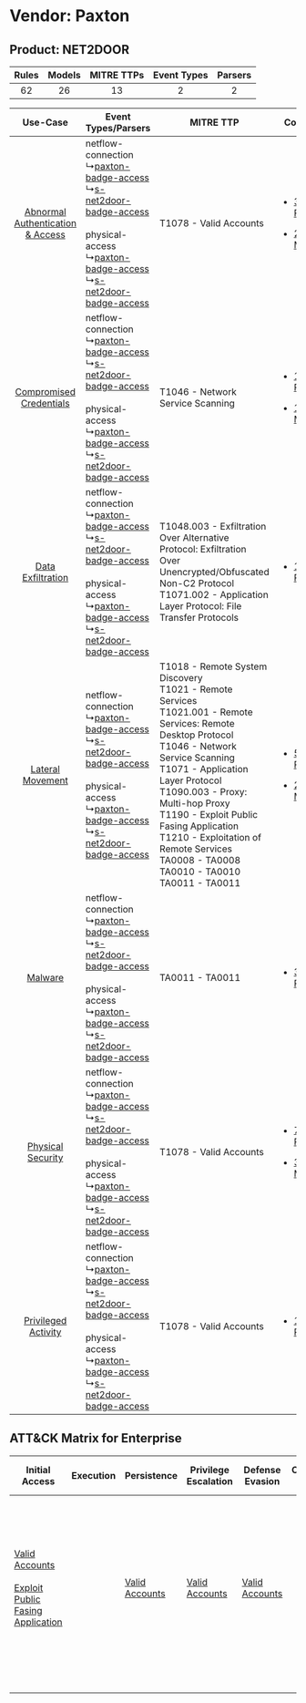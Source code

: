 Vendor: Paxton
==============
Product: NET2DOOR
-----------------
| Rules | Models | MITRE TTPs | Event Types | Parsers |
|:-----:|:------:|:----------:|:-----------:|:-------:|
|  62   |   26   |     13     |      2      |    2    |

|    Use-Case    | Event Types/Parsers    | MITRE TTP    | Content    |
|:----:| ---- | ---- | ---- |
| [Abnormal Authentication & Access](../../../UseCases/uc_abnormal_authentication_&_access.md) |  netflow-connection<br> ↳[paxton-badge-access](Ps/pC_paxtonbadgeaccess.md)<br> ↳[s-net2door-badge-access](Ps/pC_snet2doorbadgeaccess.md)<br><br> physical-access<br> ↳[paxton-badge-access](Ps/pC_paxtonbadgeaccess.md)<br> ↳[s-net2door-badge-access](Ps/pC_snet2doorbadgeaccess.md)<br> | T1078 - Valid Accounts<br>    | [<ul><li>3 Rules</li></ul><ul><li>2 Models</li></ul>](RM/r_m_paxton_net2door_Abnormal_Authentication_&_Access.md) |
|          [Compromised Credentials](../../../UseCases/uc_compromised_credentials.md)          |  netflow-connection<br> ↳[paxton-badge-access](Ps/pC_paxtonbadgeaccess.md)<br> ↳[s-net2door-badge-access](Ps/pC_snet2doorbadgeaccess.md)<br><br> physical-access<br> ↳[paxton-badge-access](Ps/pC_paxtonbadgeaccess.md)<br> ↳[s-net2door-badge-access](Ps/pC_snet2doorbadgeaccess.md)<br> | T1046 - Network Service Scanning<br>    | [<ul><li>1 Rules</li></ul><ul><li>1 Models</li></ul>](RM/r_m_paxton_net2door_Compromised_Credentials.md)          |
|    [Data Exfiltration](../../../UseCases/uc_data_exfiltration.md)    |  netflow-connection<br> ↳[paxton-badge-access](Ps/pC_paxtonbadgeaccess.md)<br> ↳[s-net2door-badge-access](Ps/pC_snet2doorbadgeaccess.md)<br><br> physical-access<br> ↳[paxton-badge-access](Ps/pC_paxtonbadgeaccess.md)<br> ↳[s-net2door-badge-access](Ps/pC_snet2doorbadgeaccess.md)<br> | T1048.003 - Exfiltration Over Alternative Protocol: Exfiltration Over Unencrypted/Obfuscated Non-C2 Protocol<br>T1071.002 - Application Layer Protocol: File Transfer Protocols<br>    | [<ul><li>1 Rules</li></ul>](RM/r_m_paxton_net2door_Data_Exfiltration.md)    |
|    [Lateral Movement](../../../UseCases/uc_lateral_movement.md)    |  netflow-connection<br> ↳[paxton-badge-access](Ps/pC_paxtonbadgeaccess.md)<br> ↳[s-net2door-badge-access](Ps/pC_snet2doorbadgeaccess.md)<br><br> physical-access<br> ↳[paxton-badge-access](Ps/pC_paxtonbadgeaccess.md)<br> ↳[s-net2door-badge-access](Ps/pC_snet2doorbadgeaccess.md)<br> | T1018 - Remote System Discovery<br>T1021 - Remote Services<br>T1021.001 - Remote Services: Remote Desktop Protocol<br>T1046 - Network Service Scanning<br>T1071 - Application Layer Protocol<br>T1090.003 - Proxy: Multi-hop Proxy<br>T1190 - Exploit Public Fasing Application<br>T1210 - Exploitation of Remote Services<br>TA0008 - TA0008<br>TA0010 - TA0010<br>TA0011 - TA0011<br> | [<ul><li>50 Rules</li></ul><ul><li>21 Models</li></ul>](RM/r_m_paxton_net2door_Lateral_Movement.md)    |
|    [Malware](../../../UseCases/uc_malware.md)    |  netflow-connection<br> ↳[paxton-badge-access](Ps/pC_paxtonbadgeaccess.md)<br> ↳[s-net2door-badge-access](Ps/pC_snet2doorbadgeaccess.md)<br><br> physical-access<br> ↳[paxton-badge-access](Ps/pC_paxtonbadgeaccess.md)<br> ↳[s-net2door-badge-access](Ps/pC_snet2doorbadgeaccess.md)<br> | TA0011 - TA0011<br>    | [<ul><li>3 Rules</li></ul>](RM/r_m_paxton_net2door_Malware.md)    |
|    [Physical Security](../../../UseCases/uc_physical_security.md)    |  netflow-connection<br> ↳[paxton-badge-access](Ps/pC_paxtonbadgeaccess.md)<br> ↳[s-net2door-badge-access](Ps/pC_snet2doorbadgeaccess.md)<br><br> physical-access<br> ↳[paxton-badge-access](Ps/pC_paxtonbadgeaccess.md)<br> ↳[s-net2door-badge-access](Ps/pC_snet2doorbadgeaccess.md)<br> | T1078 - Valid Accounts<br>    | [<ul><li>7 Rules</li></ul><ul><li>3 Models</li></ul>](RM/r_m_paxton_net2door_Physical_Security.md)    |
|    [Privileged Activity](../../../UseCases/uc_privileged_activity.md)    |  netflow-connection<br> ↳[paxton-badge-access](Ps/pC_paxtonbadgeaccess.md)<br> ↳[s-net2door-badge-access](Ps/pC_snet2doorbadgeaccess.md)<br><br> physical-access<br> ↳[paxton-badge-access](Ps/pC_paxtonbadgeaccess.md)<br> ↳[s-net2door-badge-access](Ps/pC_snet2doorbadgeaccess.md)<br> | T1078 - Valid Accounts<br>    | [<ul><li>1 Rules</li></ul>](RM/r_m_paxton_net2door_Privileged_Activity.md)    |

ATT&CK Matrix for Enterprise
----------------------------
| Initial Access                                                                                                                                            | Execution | Persistence                                                         | Privilege Escalation                                                | Defense Evasion                                                     | Credential Access | Discovery                                                                                                                                                 | Lateral Movement                                                                                                                                                                                                                                          | Collection | Command and Control                                                                                                                                                                                                                                                                                                                  | Exfiltration                                                                                                                                                                                                                                         | Impact |
| --------------------------------------------------------------------------------------------------------------------------------------------------------- | --------- | ------------------------------------------------------------------- | ------------------------------------------------------------------- | ------------------------------------------------------------------- | ----------------- | --------------------------------------------------------------------------------------------------------------------------------------------------------- | --------------------------------------------------------------------------------------------------------------------------------------------------------------------------------------------------------------------------------------------------------- | ---------- | ------------------------------------------------------------------------------------------------------------------------------------------------------------------------------------------------------------------------------------------------------------------------------------------------------------------------------------ | ---------------------------------------------------------------------------------------------------------------------------------------------------------------------------------------------------------------------------------------------------- | ------ |
| [Valid Accounts](https://attack.mitre.org/techniques/T1078)<br><br>[Exploit Public Fasing Application](https://attack.mitre.org/techniques/T1190)<br><br> |           | [Valid Accounts](https://attack.mitre.org/techniques/T1078)<br><br> | [Valid Accounts](https://attack.mitre.org/techniques/T1078)<br><br> | [Valid Accounts](https://attack.mitre.org/techniques/T1078)<br><br> |                   | [Network Service Scanning](https://attack.mitre.org/techniques/T1046)<br><br>[Remote System Discovery](https://attack.mitre.org/techniques/T1018)<br><br> | [Exploitation of Remote Services](https://attack.mitre.org/techniques/T1210)<br><br>[Remote Services](https://attack.mitre.org/techniques/T1021)<br><br>[Remote Services: Remote Desktop Protocol](https://attack.mitre.org/techniques/T1021/001)<br><br> |            | [Application Layer Protocol: File Transfer Protocols](https://attack.mitre.org/techniques/T1071/002)<br><br>[Proxy: Multi-hop Proxy](https://attack.mitre.org/techniques/T1090/003)<br><br>[Application Layer Protocol](https://attack.mitre.org/techniques/T1071)<br><br>[Proxy](https://attack.mitre.org/techniques/T1090)<br><br> | [Exfiltration Over Alternative Protocol](https://attack.mitre.org/techniques/T1048)<br><br>[Exfiltration Over Alternative Protocol: Exfiltration Over Unencrypted/Obfuscated Non-C2 Protocol](https://attack.mitre.org/techniques/T1048/003)<br><br> |        |